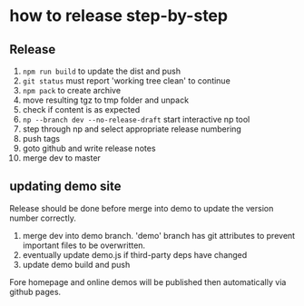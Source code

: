 # how to release step-by-step

## Release
1. `npm run build` to update the dist and push
1. `git status` must report 'working tree clean' to continue
1. `npm pack` to create archive
1. move resulting tgz to tmp folder and unpack
1. check if content is as expected
1. `np --branch dev --no-release-draft` start interactive np tool
1. step through np and select appropriate release numbering
1. push tags
1. goto github and write release notes
1. merge dev to master

## updating demo site

Release should be done before merge into demo to update the version number correctly.

1. merge dev into demo branch. 'demo' branch has git attributes to prevent important files to be overwritten.
2. eventually update demo.js if third-party deps have changed
3. update demo build and push

Fore homepage and online demos will be published then automatically
via github pages.


